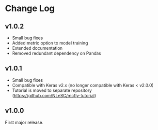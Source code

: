 # Change Log

## v1.0.2
- Small bug fixes
- Added metric option to model training
- Extended documentation
- Removed redundant dependency on Pandas

## v1.0.1
- Small bug fixes
- Compatible with Keras v2.x (no longer compatible with Keras < v2.0.0)
- Tutorial is moved to separate repository (https://github.com/NLeSC/mcfly-tutorial)

## v1.0.0
First major release.
